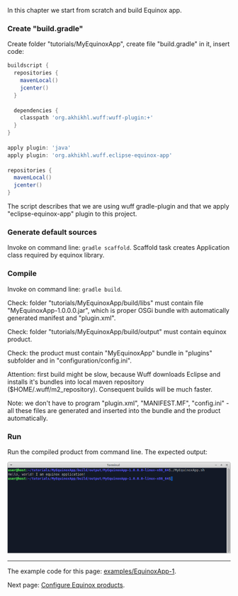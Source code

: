 In this chapter we start from scratch and build Equinox app.

### Create "build.gradle"

Create folder "tutorials/MyEquinoxApp", create file "build.gradle" in it, insert code:

```groovy
buildscript {
  repositories {
    mavenLocal()
    jcenter()
  }
  
  dependencies {
    classpath 'org.akhikhl.wuff:wuff-plugin:+'
  }
}

apply plugin: 'java'
apply plugin: 'org.akhikhl.wuff.eclipse-equinox-app'

repositories {
  mavenLocal()
  jcenter()
}
```

The script describes that we are using wuff gradle-plugin
and that we apply "eclipse-equinox-app" plugin to this project.

### Generate default sources

Invoke on command line: `gradle scaffold`. Scaffold task creates Application class required by equinox library.

### Compile

Invoke on command line: `gradle build`.

Check: folder "tutorials/MyEquinoxApp/build/libs" must contain file "MyEquinoxApp-1.0.0.0.jar", which is proper OSGi bundle with automatically generated manifest and "plugin.xml".

Check: folder "tutorials/MyEquinoxApp/build/output" must contain equinox product.

Check: the product must contain "MyEquinoxApp" bundle in "plugins" subfolder and in "configuration/config.ini".

Attention: first build might be slow, because Wuff downloads Eclipse and installs it's bundles into local maven repository ($HOME/.wuff/m2_repository). Consequent builds will be much faster.

Note: we don't have to program "plugin.xml", "MANIFEST.MF", "config.ini" - all these files are generated and inserted into the bundle and the product automatically.

### Run

Run the compiled product from command line. The expected output:
 
 ![EquinoxApp-1-run-1](images/EquinoxApp-1-run-1.png "EquinoxApp-1-run-1")

---

The example code for this page: [examples/EquinoxApp-1](../tree/master/examples/EquinoxApp-1).

Next page: [Configure Equinox products](Configure-Equinox-products).
